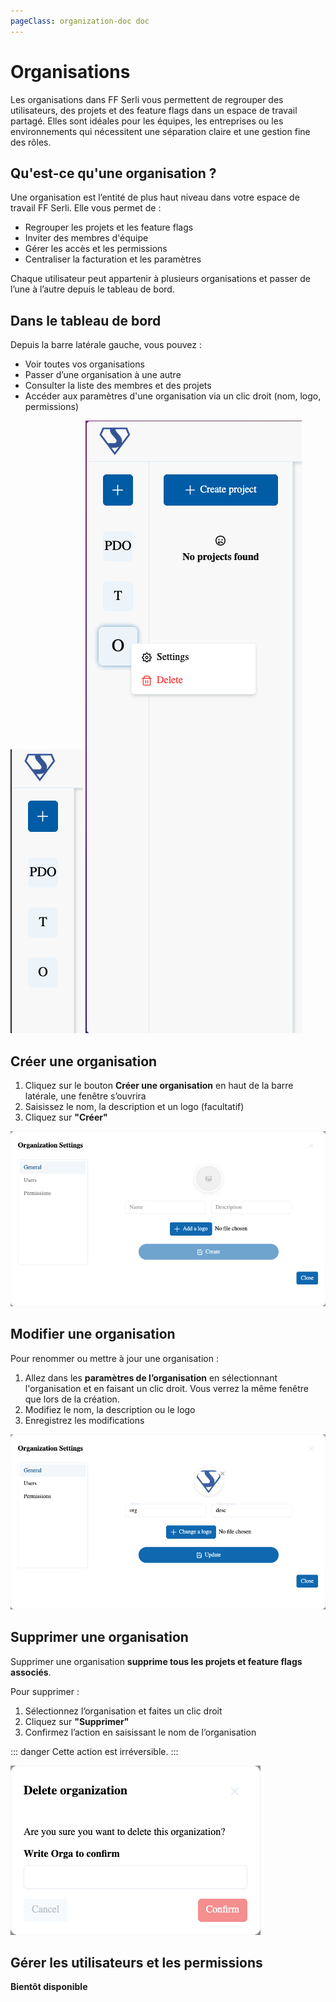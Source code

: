 ```yaml
---
pageClass: organization-doc doc
---
```

# Organisations

Les organisations dans FF Serli vous permettent de regrouper des utilisateurs, des projets et des feature flags dans un espace de travail partagé.
Elles sont idéales pour les équipes, les entreprises ou les environnements qui nécessitent une séparation claire et une gestion fine des rôles.

## Qu'est-ce qu'une organisation ?

Une organisation est l’entité de plus haut niveau dans votre espace de travail FF Serli.
Elle vous permet de :

- Regrouper les projets et les feature flags
- Inviter des membres d'équipe
- Gérer les accès et les permissions
- Centraliser la facturation et les paramètres

Chaque utilisateur peut appartenir à plusieurs organisations et passer de l’une à l’autre depuis le tableau de bord.

## Dans le tableau de bord

Depuis la barre latérale gauche, vous pouvez :

- Voir toutes vos organisations
- Passer d’une organisation à une autre
- Consulter la liste des membres et des projets
- Accéder aux paramètres d'une organisation via un clic droit (nom, logo, permissions)

<div class="image-row">
  <img src="/assets/dashboard/organization-bar.png" alt="Organisation" />
  <img src="/assets/dashboard/organization-bar-right-click.png" alt="Organisation clic droit" />
</div>

## Créer une organisation

1. Cliquez sur le bouton **Créer une organisation** en haut de la barre latérale, une fenêtre s’ouvrira
2. Saisissez le nom, la description et un logo (facultatif)
3. Cliquez sur **"Créer"**

![](/assets/dashboard/organization-modal.png)

## Modifier une organisation

Pour renommer ou mettre à jour une organisation :

1. Allez dans les **paramètres de l’organisation** en sélectionnant l'organisation et en faisant un clic droit. Vous verrez la même fenêtre que lors de la création.
2. Modifiez le nom, la description ou le logo
3. Enregistrez les modifications

![](/assets/dashboard/organization-modal-filled.png)

## Supprimer une organisation

Supprimer une organisation **supprime tous les projets et feature flags associés**.

Pour supprimer :

1. Sélectionnez l’organisation et faites un clic droit
2. Cliquez sur **"Supprimer"**
3. Confirmez l’action en saisissant le nom de l’organisation

::: danger
Cette action est irréversible.
:::

<div class="center">
  <img src="/assets/dashboard/organization-delete.png" alt="Suppression d'organisation" />
</div>


## Gérer les utilisateurs et les permissions
**Bientôt disponible**
<!-- ## Gérer les utilisateurs

Vous pouvez inviter des collaborateurs dans votre organisation et leur attribuer des rôles :

### Inviter des utilisateurs

1. Allez dans **Organisation > Membres**
2. Cliquez sur **"Inviter un utilisateur"**
3. Entrez leur email et assignez un rôle :
   - **Propriétaire** – Accès total, y compris suppression
   - **Admin** – Gère les membres, paramètres, flags et projets
   - **Membre** – Accès aux projets et flags

Les utilisateurs invités recevront un email pour rejoindre l'organisation.

### Modifier ou révoquer un accès

Depuis la liste des membres, vous pouvez :

- Modifier le rôle d’un utilisateur
- Supprimer un utilisateur de l’organisation

> Seuls les Propriétaires et les Admins peuvent gérer les utilisateurs.
 -->
